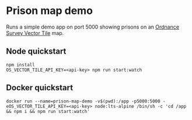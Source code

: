 # Prison map demo

Runs a simple demo app on port 5000 showing prisons on an 
[Ordnance Survey Vector Tile](https://osdatahub.os.uk/docs/vts/overview) map.

## Node quickstart
 
```
npm install
OS_VECTOR_TILE_API_KEY=<api-key> npm run start:watch
```

## Docker quickstart

```
docker run --name=prison-map-demo -v$(pwd):/app -p5000:5000 -eOS_VECTOR_TILE_API_KEY=<api-key> node:lts-alpine /bin/sh -c 'cd /app && npm i && npm run start:watch'
```